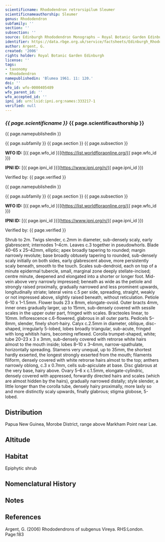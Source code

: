 ```yaml
---
scientificname: Rhododendron retrorsipilum Sleumer
scientificnameauthorship: Sleumer
genus: Rhododendron
subfamily: ''
section: ''
subsection: ''
source: Edinburgh Rhododendron Monographs – Royal Botanic Garden Edinburgh
identifier: https://data.rbge.org.uk/service/factsheets/Edinburgh_Rhododendron_Monographs.xhtml
author: Argent, G.
created: '2006'
rights holder: Royal Botanic Garden Edinburgh
license: ''
tags:
- taxonomy
- Rhododendron
namepublishedin: 'Blumea 1961. 11: 120.'
doi: ''
wfo_id: wfo-0000405489
wfo_parent_id: ''
wfo_accepted_id: ''
ipni_id: urn:lsid:ipni.org:names:333217-1
verified: null
---
```

### _{{ page.scientificname }}_ {{ page.scientificauthorship }}
 {{ page.namepublishedin }}

{{ page.subfamily }} {{ page.section }} {{ page.subsection }}

**WFO ID:** [{{ page.wfo_id }}](https://list.worldfloraonline.org/{{ page.wfo_id }})

**IPNI ID:** [{{ page.ipni_id }}](https://www.ipni.org/n/{{ page.ipni_id }})

Verified by: {{ page.verified }}

 {{ page.namepublishedin }}

{{ page.subfamily }} {{ page.section }} {{ page.subsection }}

**WFO ID:** [{{ page.wfo_id }}](https://list.worldfloraonline.org/{{ page.wfo_id }})

**IPNI ID:** [{{ page.ipni_id }}](https://www.ipni.org/n/{{ page.ipni_id }})

Verified by: {{ page.verified }}



Shrub to 2m. Twigs slender, c.2mm in diameter, sub-densely scaly, early glabrescent; internodes 1–4cm. Leaves c.3 together in pseudowhorls. Blade 40–65 x 25–42mm, elliptic; apex broadly tapering to rounded; margin narrowly revolute; base broadly obtusely tapering to rounded, sub-densely scaly initially on both sides, early glabrescent above, more persistently scaly beneath, smooth to the touch. Scales sub-dendroid, each on top of a minute epidermal tubercle, small, marginal zone deeply stellate-incised; centre minute, deepened and elongated into a shorter or longer foot. Mid-vein above very narrowly impressed; beneath as wide as the petiole and strongly raised proximally, gradually narrowed and less prominent upwards, longitudinally striate; lateral veins c.5 per side, spreading, straight, weakly or not impressed above, slightly raised beneath, without reticulation. Petiole 6–10 x 1–1.5mm. Flower buds 23 x 8mm, elongate-ovoid. Outer bracts 4mm, inner ones gradually larger, up to 15mm, sub-densely covered with sessile scales in the upper outer part, fringed with scales. Bracteoles linear, to 10mm. Inflor­escence c.6-flowered, glabrous in all outer parts. Pedicels 5–8mm, slender, finely short-hairy. Calyx c.2.5mm in diameter, oblique, disc-shaped, irregularly 5-lobed, lobes broadly triangular, sub-acute, fringed with long whitish hairs, becoming reflexed. Corolla trumpet-shaped, white; tube 20–23 x 3 x 3mm, sub-densely covered with retrorse white hairs almost to the mouth inside; lobes 8–10 x 3–4mm, narrow-spathulate, horizontally spreading. Stamens very unequal, up to 35mm, the shortest hardly exserted, the longest strongly exserted from the mouth; filaments filiform, densely covered with white retrorse hairs almost to the top; anthers narrowly oblong, c.3 x 0.7mm, cells sub-apiculate at base. Disc glabrous at the very base, hairy above. Ovary 5–6 x c.1.5mm, elong­ate-cylindric, densely covered with appressed, forwardly directed hairs and scales (which are almost hidden by the hairs), gradually narrowed distally; style slender, a little longer than the corolla tube, densely hairy proximally, more laxly so and more distinctly scaly upwards, finally glabrous; stigma globose, 5-lobed.

## Distribution
Papua New Guinea, Morobe District, range above Markham Point near Lae.

## Altitude


## Habitat
Epiphytic shrub

## Nomenclatural History

                       
## Notes


## References

Argent, G. (2006) Rhododendrons of subgenus Vireya. RHS:London. Page:183
